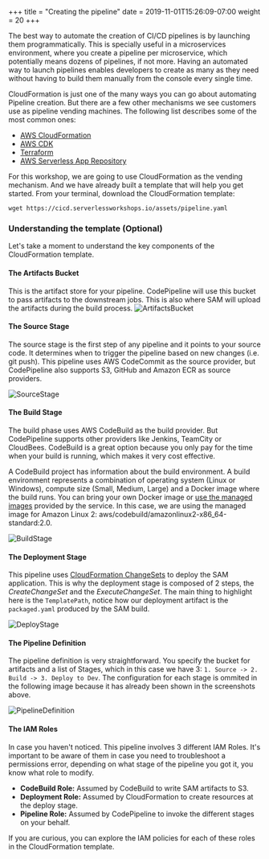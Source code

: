 +++
title = "Creating the pipeline"
date = 2019-11-01T15:26:09-07:00
weight = 20
+++

The best way to automate the creation of CI/CD pipelines is by launching them programmatically. This is specially useful in a microservices environment, where you create a pipeline per microservice, which potentially means dozens of pipelines, if not more. Having an automated way to launch pipelines enables developers to create as many as they need without having to build them manually from the console every single time. 

CloudFormation is just one of the many ways you can go about automating Pipeline creation. But there are a few other mechanisms we see customers use as pipeline vending machines. The following list describes some of the most common ones: 

- [AWS CloudFormation](https://docs.aws.amazon.com/codepipeline/latest/userguide/tutorials.html)
- [AWS CDK](https://docs.aws.amazon.com/cdk/latest/guide/codepipeline_example.html)
- [Terraform](https://www.terraform.io/docs/providers/aws/r/codepipeline.html)
- [AWS Serverless App Repository](https://serverlessrepo.aws.amazon.com/applications/arn:aws:serverlessrepo:us-east-1:646794253159:applications~aws-sam-codepipeline-cd)

For this workshop, we are going to use CloudFormation as the vending mechanism. And we have already built a template that will help you get started. From your terminal, download the CloudFormation template:

```
wget https://cicd.serverlessworkshops.io/assets/pipeline.yaml
```

### Understanding the template (Optional)

Let's take a moment to understand the key components of the CloudFormation template.

#### The Artifacts Bucket

This is the artifact store for your pipeline. CodePipeline will use this bucket to pass artifacts to the downstream jobs. This is also where SAM will upload the artifacts during the build process.
![ArtifactsBucket](/images/screenshot-pipeline-yaml-bucket.png)

#### The Source Stage

The source stage is the first step of any pipeline and it points to your source code. It determines when to trigger the pipeline based on new changes (i.e. git push). This pipeline uses AWS CodeCommit as the source provider, but CodePipeline also supports S3, GitHub and Amazon ECR as source providers.

![SourceStage](/images/screenshot-pipeline-yaml-source.png)

#### The Build Stage

The build phase uses AWS CodeBuild as the build provider. But CodePipeline supports other providers like Jenkins, TeamCity or CloudBees. CodeBuild is a great option because you only pay for the time when your build is running, which makes it very cost effective. 

A CodeBuild project has information about the build environment. A build environment represents a combination of operating system (Linux or Windows), compute size (Small, Medium, Large) and a Docker image where the build runs. You can bring your own Docker image or [use the managed images](https://docs.aws.amazon.com/codebuild/latest/userguide/build-env-ref-available.html) provided by the service. In this case, we are using the managed image for Amazon Linux 2: aws/codebuild/amazonlinux2-x86_64-standard:2.0.

![BuildStage](/images/screenshot-pipeline-yaml-build.png)

#### The Deployment Stage

This pipeline uses [CloudFormation ChangeSets](https://docs.aws.amazon.com/AWSCloudFormation/latest/UserGuide/using-cfn-updating-stacks-changesets.html) to deploy the SAM application. This is why the deployment stage is composed of 2 steps, the _CreateChangeSet_ and the _ExecuteChangeSet_. The main thing to highlight here is the `TemplatePath`, notice how our deployment artifact is the `packaged.yaml` produced by the SAM build.

![DeployStage](/images/screenshot-pipeline-yaml-deploy.png)

#### The Pipeline Definition

The pipeline definition is very straightforward. You specify the bucket for artifacts and a list of Stages, which in this case we have 3: `1. Source -> 2. Build -> 3. Deploy to Dev`. The configuration for each stage is ommited in the following image because it has already been shown in the screenshots above.

![PipelineDefinition](/images/screenshot-pipeline-yaml-pipe.png)

#### The IAM Roles

In case you haven't noticed. This pipeline involves 3 different IAM Roles. It's important to be aware of them in case you need to troubleshoot a permissions error, depending on what stage of the pipeline you got it, you know what role to modify.

- **CodeBuild Role:** Assumed by CodeBuild to write SAM artifacts to S3.
- **Deployment Role:** Assumed by CloudFormation to create resources at the deploy stage.
- **Pipeline Role:** Assumed by CodePipeline to invoke the different stages on your behalf.

If you are curious, you can explore the IAM policies for each of these roles in the CloudFormation template.